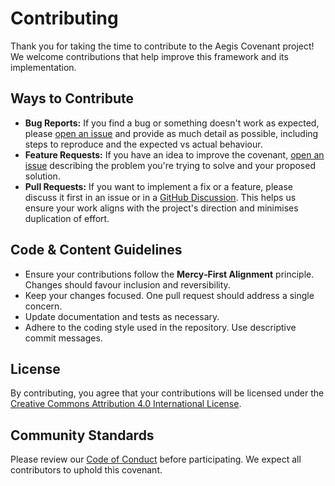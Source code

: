 # Contributing

Thank you for taking the time to contribute to the Aegis Covenant project! We welcome contributions that help improve this framework and its implementation.

## Ways to Contribute

- **Bug Reports:** If you find a bug or something doesn't work as expected, please [open an issue](../../issues/new) and provide as much detail as possible, including steps to reproduce and the expected vs actual behaviour.
- **Feature Requests:** If you have an idea to improve the covenant, [open an issue](../../issues/new) describing the problem you're trying to solve and your proposed solution.
- **Pull Requests:** If you want to implement a fix or a feature, please discuss it first in an issue or in a [GitHub Discussion](../../discussions). This helps us ensure your work aligns with the project's direction and minimises duplication of effort.

## Code & Content Guidelines

- Ensure your contributions follow the **Mercy‑First Alignment** principle. Changes should favour inclusion and reversibility.
- Keep your changes focused. One pull request should address a single concern.
- Update documentation and tests as necessary.
- Adhere to the coding style used in the repository. Use descriptive commit messages.

## License

By contributing, you agree that your contributions will be licensed under the [Creative Commons Attribution 4.0 International License](LICENSE).

## Community Standards

Please review our [Code of Conduct](CODE_OF_CONDUCT.md) before participating. We expect all contributors to uphold this covenant.
